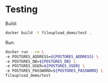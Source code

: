# Testing

Build:
```bash
docker build -t fileupload_demo/test .
```

Run:
```bash
docker run --rm \
-e POSTGRES_ADDRESS=${POSTGRES_ADDRESS} \
-e POSTGRES_DB=${POSTGRES_DB} \
-e POSTGRES_USER=${POSTGRES_USER} \
-e POSTGRES_PASSWORD=${POSTGRES_PASSWORD} \
fileupload_demo/test
```